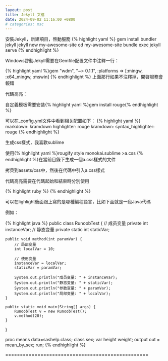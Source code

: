 ```yaml
---
layout: post
title: Jekyll 文檔
date: 2024-09-02 11:16:00 +0800
# categories: msc
---
```



安裝Jekyll，新建項目，啓動服務
{% highlight yaml %}
  gem install bundler jekyll
  jekyll new my-awesome-site
  cd my-awesome-site
  bundle exec jekyll serve
{% endhighlight %}

Windows啓動Jekyll需要在Gemfile配置文件中注釋一行：

{% highlight yaml %}gem "wdm", "~> 0.1.1", :platforms => [:mingw, :x64_mingw, :mswin]
{% endhighlight %}
上面那行如果不注釋掉，開啓服務會報錯

代碼高亮：

自定義模板需要安裝{% highlight yaml %}gem install rouge{% endhighlight %}

可以在_config.yml文件中看到相关配置如下：
{% highlight yaml %}
markdown: kramdown
highlighter: rouge
kramdown:
  syntax_highlighter: rouge
{% endhighlight %}

生成css樣式，我喜歡sublime

使用{% highlight yaml %}rougify style monokai.sublime >a.css {% endhighlight %}在當前目錄下生成一個a.css樣式的文件

拷貝到assets/css中，然後在代碼中引入a.css樣式

代碼高亮需要在代碼起始和結束時分別使用

{% highlight ruby %} {% endhighlight %}

可以在lighlight後面跟上寫的是哪種編程語言，比如下面就是一段Java代碼

例如：

{% highlight java %}
public class RunoobTest {
    // 成员变量
    private int instanceVar;
    // 静态变量
    private static int staticVar;
    
    public void method(int paramVar) {
        // 局部变量
        int localVar = 10;
        
        // 使用变量
        instanceVar = localVar;
        staticVar = paramVar;
        
        System.out.println("成员变量: " + instanceVar);
        System.out.println("静态变量: " + staticVar);
        System.out.println("参数变量: " + paramVar);
        System.out.println("局部变量: " + localVar);
    }
    
    public static void main(String[] args) {
        RunoobTest v = new RunoobTest();
        v.method(20);
    }
}

proc means data=sashelp.class;
    class sex;
    var height weight;
    output out = mean_by_sex;
  run;
 {% endhighlight %}
 

=================================================


 


